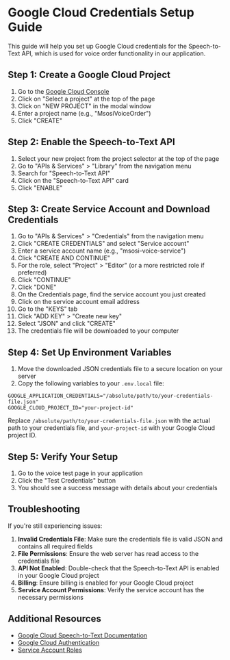 # Google Cloud Credentials Setup Guide

This guide will help you set up Google Cloud credentials for the Speech-to-Text API, which is used for voice order functionality in our application.

## Step 1: Create a Google Cloud Project

1. Go to the [Google Cloud Console](https://console.cloud.google.com/)
2. Click on "Select a project" at the top of the page
3. Click on "NEW PROJECT" in the modal window
4. Enter a project name (e.g., "MsosiVoiceOrder")
5. Click "CREATE"

## Step 2: Enable the Speech-to-Text API

1. Select your new project from the project selector at the top of the page
2. Go to "APIs & Services" > "Library" from the navigation menu
3. Search for "Speech-to-Text API"
4. Click on the "Speech-to-Text API" card
5. Click "ENABLE"

## Step 3: Create Service Account and Download Credentials

1. Go to "APIs & Services" > "Credentials" from the navigation menu
2. Click "CREATE CREDENTIALS" and select "Service account"
3. Enter a service account name (e.g., "msosi-voice-service")
4. Click "CREATE AND CONTINUE"
5. For the role, select "Project" > "Editor" (or a more restricted role if preferred)
6. Click "CONTINUE"
7. Click "DONE"
8. On the Credentials page, find the service account you just created
9. Click on the service account email address
10. Go to the "KEYS" tab
11. Click "ADD KEY" > "Create new key"
12. Select "JSON" and click "CREATE"
13. The credentials file will be downloaded to your computer

## Step 4: Set Up Environment Variables

1. Move the downloaded JSON credentials file to a secure location on your server
2. Copy the following variables to your `.env.local` file:

```
GOOGLE_APPLICATION_CREDENTIALS="/absolute/path/to/your-credentials-file.json"
GOOGLE_CLOUD_PROJECT_ID="your-project-id"
```

Replace `/absolute/path/to/your-credentials-file.json` with the actual path to your credentials file, and `your-project-id` with your Google Cloud project ID.

## Step 5: Verify Your Setup

1. Go to the voice test page in your application
2. Click the "Test Credentials" button
3. You should see a success message with details about your credentials

## Troubleshooting

If you're still experiencing issues:

1. **Invalid Credentials File**: Make sure the credentials file is valid JSON and contains all required fields
2. **File Permissions**: Ensure the web server has read access to the credentials file
3. **API Not Enabled**: Double-check that the Speech-to-Text API is enabled in your Google Cloud project
4. **Billing**: Ensure billing is enabled for your Google Cloud project
5. **Service Account Permissions**: Verify the service account has the necessary permissions

## Additional Resources

- [Google Cloud Speech-to-Text Documentation](https://cloud.google.com/speech-to-text/docs)
- [Google Cloud Authentication](https://cloud.google.com/docs/authentication)
- [Service Account Roles](https://cloud.google.com/iam/docs/understanding-roles) 
